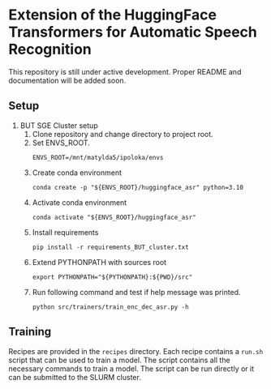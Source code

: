 # Extension of the HuggingFace Transformers for Automatic Speech Recognition
This repository is still under active development. Proper README and documentation will be added soon.
## Setup

1. BUT SGE Cluster setup
   1. Clone repository and change directory to project root.
   2. Set ENVS_ROOT.
      ```shell
      ENVS_ROOT=/mnt/matylda5/ipoloka/envs
       ```
   3. Create conda environment
      ```shell
      conda create -p "${ENVS_ROOT}/huggingface_asr" python=3.10
       ```
   4. Activate conda environment
       ```shell
      conda activate "${ENVS_ROOT}/huggingface_asr"
       ```
   5. Install requirements
      ```shell
      pip install -r requirements_BUT_cluster.txt
      ```
   6. Extend PYTHONPATH with sources root
      ```shell
      export PYTHONPATH="${PYTHONPATH}:${PWD}/src"
      ```
   7. Run following command and test if help message was printed.
      ```shell
      python src/trainers/train_enc_dec_asr.py -h
      ```

## Training
Recipes are provided in the `recipes` directory. Each recipe contains a `run.sh` script that can be used to train a model. The script contains all the necessary commands to train a model. The script can be run directly or it can be submitted to the SLURM cluster.
